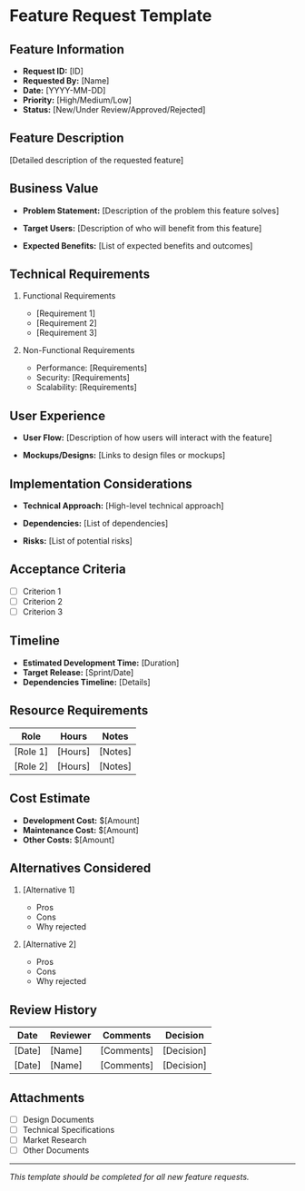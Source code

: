 # Feature Request Template

## Feature Information
- **Request ID:** [ID]
- **Requested By:** [Name]
- **Date:** [YYYY-MM-DD]
- **Priority:** [High/Medium/Low]
- **Status:** [New/Under Review/Approved/Rejected]

## Feature Description
[Detailed description of the requested feature]

## Business Value
- **Problem Statement:**
  [Description of the problem this feature solves]

- **Target Users:**
  [Description of who will benefit from this feature]

- **Expected Benefits:**
  [List of expected benefits and outcomes]

## Technical Requirements
1. Functional Requirements
   - [Requirement 1]
   - [Requirement 2]
   - [Requirement 3]

2. Non-Functional Requirements
   - Performance: [Requirements]
   - Security: [Requirements]
   - Scalability: [Requirements]

## User Experience
- **User Flow:**
  [Description of how users will interact with the feature]

- **Mockups/Designs:**
  [Links to design files or mockups]

## Implementation Considerations
- **Technical Approach:**
  [High-level technical approach]

- **Dependencies:**
  [List of dependencies]

- **Risks:**
  [List of potential risks]

## Acceptance Criteria
- [ ] Criterion 1
- [ ] Criterion 2
- [ ] Criterion 3

## Timeline
- **Estimated Development Time:** [Duration]
- **Target Release:** [Sprint/Date]
- **Dependencies Timeline:** [Details]

## Resource Requirements
| Role | Hours | Notes |
|------|-------|-------|
| [Role 1] | [Hours] | [Notes] |
| [Role 2] | [Hours] | [Notes] |

## Cost Estimate
- **Development Cost:** $[Amount]
- **Maintenance Cost:** $[Amount]
- **Other Costs:** $[Amount]

## Alternatives Considered
1. [Alternative 1]
   - Pros
   - Cons
   - Why rejected

2. [Alternative 2]
   - Pros
   - Cons
   - Why rejected

## Review History
| Date | Reviewer | Comments | Decision |
|------|----------|----------|----------|
| [Date] | [Name] | [Comments] | [Decision] |
| [Date] | [Name] | [Comments] | [Decision] |

## Attachments
- [ ] Design Documents
- [ ] Technical Specifications
- [ ] Market Research
- [ ] Other Documents

---
*This template should be completed for all new feature requests.* 